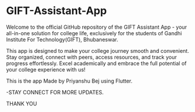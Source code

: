 # GIFT-Assistant-App

Welcome to the official GitHub repository of the GIFT Assistant App - your all-in-one solution for college life, exclusively for the students of Gandhi Institute For Technology(GIFT), Bhubaneswar.

This app is designed to make your college journey smooth and convenient. Stay organized, connect with peers, access resources, and track your progress effortlessly. Excel academically and embrace the full potential of your college experience with us!

This is the app Made by Priyanshu Bej using Flutter.

-STAY CONNECT FOR MORE UPDATES. 

THANK YOU 
